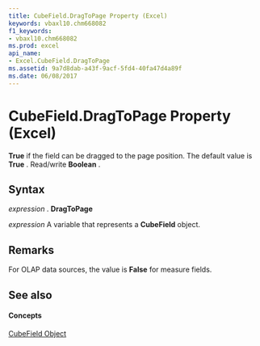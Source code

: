```yaml
---
title: CubeField.DragToPage Property (Excel)
keywords: vbaxl10.chm668082
f1_keywords:
- vbaxl10.chm668082
ms.prod: excel
api_name:
- Excel.CubeField.DragToPage
ms.assetid: 9a7d8dab-a43f-9acf-5fd4-40fa47d4a89f
ms.date: 06/08/2017
---
```



# CubeField.DragToPage Property (Excel)

 **True** if the field can be dragged to the page position. The default value is **True** . Read/write **Boolean** .


## Syntax

 _expression_ . **DragToPage**

 _expression_ A variable that represents a **CubeField** object.


## Remarks

For OLAP data sources, the value is **False** for measure fields.


## See also


#### Concepts


[CubeField Object](cubefield-object-excel.md)


